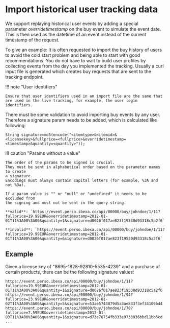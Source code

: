 # Import historical user tracking data

We support replaying historical user events by adding a special parameter *overridetimestamp* on the buy event to simulate the event date.
This is then used as the datetime of an event instead of the current timestamp 
of the request.

To give an example: It is often requested to import the buy history of users 
to avoid the cold start problem and being able to start with good recommendations.
You do not have to wait to build user profiles by collecting events from the day 
you implemented the tracking.
Usually a curl input file is generated which creates buy requests that are sent 
to the tracking endpoint.

!!! note "User identifiers"

    Ensure that user identifiers used in an import file are the same that 
    are used in the live tracking, for example, the user login identifiers.

There must be some validation to avoid importing buy events by any user.
Therefore a signature param needs to be added, which is calculated like following:

`String signature=md5(encode("<itemtype>&<itemid>&<licensekey>&fullprice=<fullprice>&overridetimestamp=<timestamp>&quantity=<quantity>"));`

!!! caution "Params without a value"

    The order of the params to be signed is crucial.
    They must be sent in alphabetical order based on the parameter names to create 
    a signature.
    Encodings must always contain capital letters (for example, %3A and not %3a).

    If a param value is "" or "null" or "undefined" it needs to be excluded from 
    the signing and must not be sent in the query string.

    **valid**: `https://event.perso.ibexa.co/api/00000/buy/johndoe/1/11?fullprice=19.99EUR&overridetimestamp=2012-01-01T11%3A00%3A00&quantity=1&signature=d0026f017ae823f19530d93318c5a2f6`

    **invalid**: `https://event.perso.ibexa.co/api/00000/buy/johndoe/1/11?fullprice=19.99EUR&overridetimestamp=2012-01-01T11%3A00%3A00&quantity=&signature=d0026f017ae823f19530d93318c5a2f6`

## Example

Given a license key of "8695-1828-92810-5535-4239" and a purchase of certain 
products, there can be the following signature values:

```
https://event.perso.ibexa.co/api/00000/buy/johndoe/1/11?fullprice=19.99EUR&overridetimestamp=2012-01-01T11%3A00%3A00&quantity=1&signature=d0026f017ae823f19530d93318c5a2f6
https://event.perso.ibexa.co/api/00000/buy/johndoe/1/94?fullprice=23.99EUR&overridetimestamp=2012-01-02T11%3A00%3A00&quantity=5&signature=53ae5744879d5a3ae833f3ef34109b44
https://event.perso.ibexa.co/api/00000/buy/johndoe/1/78?fullprice=7.59EUR&overridetimestamp=2012-01-03T11%3A00%3A00&quantity=1&signature=d73e76754fb333e9733936bbd11bb5cd
...
```
